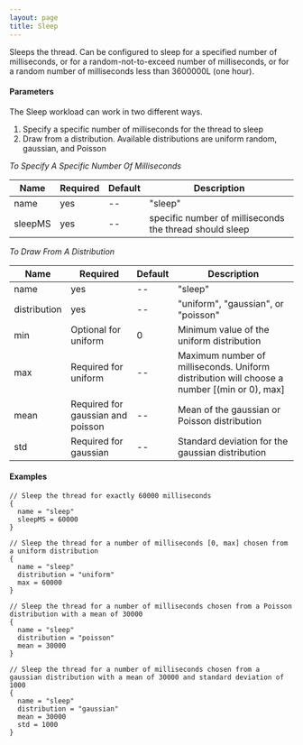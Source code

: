 ```yaml
---
layout: page
title: Sleep
---
```


Sleeps the thread. Can be configured to sleep for
a specified number of milliseconds,
or for a random-not-to-exceed number of milliseconds,
or for a random  number of milliseconds less than 3600000L (one hour).

#### Parameters

The Sleep workload can work in two different ways. 

1. Specify a specific number of milliseconds for the thread to sleep
2. Draw from a distribution. Available distributions are uniform random, gaussian, and Poisson

_To Specify A Specific Number Of Milliseconds_  

| Name        | Required | Default  | Description |
| ----------- |---------------| ---------| ------------|
| name       | yes | -- | "sleep" |
| sleepMS     | yes | -- | specific number of milliseconds the thread should sleep |

_To Draw From A Distribution_

| Name        | Required| Default  | Description |
| ----------- |---------------| ---------| ------------|
| name       | yes | -- | "sleep" |
| distribution     | yes | -- | "uniform", "gaussian", or "poisson" |
| min     | Optional for uniform | 0 | Minimum value of the uniform distribution |
| max     | Required for uniform | -- | Maximum number of milliseconds. Uniform distribution will choose a number \[(min or 0), max\] |
| mean    | Required for gaussian and poisson | -- | Mean of the gaussian or Poisson distribution |
| std     | Required for gaussian | -- | Standard deviation for the gaussian distribution |

#### Examples
```hocon
// Sleep the thread for exactly 60000 milliseconds
{
  name = "sleep"
  sleepMS = 60000
}
```
```hocon
// Sleep the thread for a number of milliseconds [0, max] chosen from a uniform distribution
{
  name = "sleep"
  distribution = "uniform"
  max = 60000
}
```
```hocon
// Sleep the thread for a number of milliseconds chosen from a Poisson distribution with a mean of 30000
{
  name = "sleep"
  distribution = "poisson"
  mean = 30000
}
```
```hocon
// Sleep the thread for a number of milliseconds chosen from a gaussian distribution with a mean of 30000 and standard deviation of 1000
{
  name = "sleep"
  distribution = "gaussian"
  mean = 30000
  std = 1000
}
```